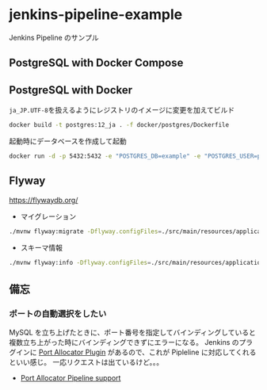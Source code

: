# jenkins-pipeline-example
Jenkins Pipeline のサンプル

## PostgreSQL with Docker Compose


## PostgreSQL with Docker

`ja_JP.UTF-8`を扱えるようにレジストリのイメージに変更を加えてビルド

```bash
docker build -t postgres:12_ja . -f docker/postgres/Dockerfile
```

起動時にデータベースを作成して起動

```bash
docker run -d -p 5432:5432 -e "POSTGRES_DB=example" -e "POSTGRES_USER=postgres" -e "POSTGRES_PASSWORD=password" -e "POSTGRES_INITDB_ARGS=--encoding=UTF-8 --lc-collate=C --lc-ctype=ja_JP.UTF-8" postgres:12_ja
```

## Flyway

https://flywaydb.org/

* マイグレーション

```bash
./mvnw flyway:migrate -Dflyway.configFiles=./src/main/resources/application.properties
```

* スキーマ情報

```bash
./mvnw flyway:info -Dflyway.configFiles=./src/main/resources/application.properties
```

## 備忘

### ポートの自動選択をしたい

MySQL を立ち上げたときに、ポート番号を指定してバインディングしていると複数立ち上がった時にバインディングできずにエラーになる。
Jenkins のプラグインに [Port Allocator Plugin](https://wiki.jenkins.io/display/JENKINS/Port+Allocator+Plugin) があるので、これが Pipleline に対応してくれるといい感じ。
一応リクエストは出ているけど。。。

* [Port Allocator Pipeline support](https://issues.jenkins-ci.org/browse/JENKINS-31449)
